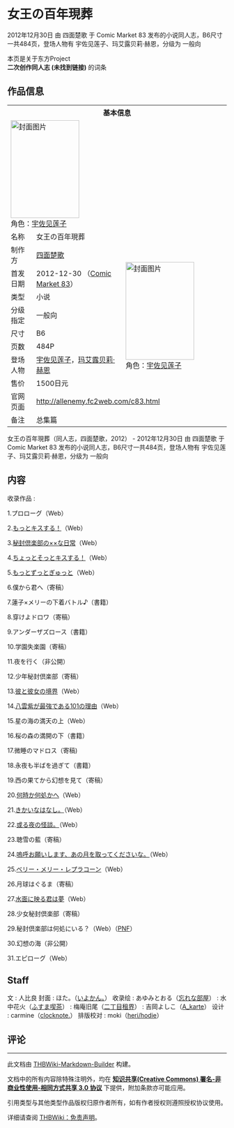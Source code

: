 # 女王の百年現葬

<!-- source html: G:\repos\THBWiki-Markdown-Builder\THBWikiMarkdown\Temp\main\0\03\ns0%3A%E5%A5%B3%E7%8E%8B%E3%81%AE%E7%99%BE%E5%B9%B4%E7%8F%BE%E8%91%AC.html -->

2012年12月30日 由 四面楚歌 于 Comic Market 83 发布的小说同人志，B6尺寸一共484页，登场人物有 宇佐见莲子、玛艾露贝莉·赫恩，分级为 一般向

本页是关于东方Project  
 **二次创作同人志 (未找到链接)** 的词条

## 作品信息

<table><tbody><tr><th colspan="3">基本信息</th></tr><tr><td class="cover-artwork-mobile" colspan="2"><a href="./文件-女王の百年現葬封面.jpg.md" class="image" title="封面图片"><img alt="封面图片" src="https://upload.thwiki.cc/thumb/0/01/%E5%A5%B3%E7%8E%8B%E3%81%AE%E7%99%BE%E5%B9%B4%E7%8F%BE%E8%91%AC%E5%B0%81%E9%9D%A2.jpg/157px-%E5%A5%B3%E7%8E%8B%E3%81%AE%E7%99%BE%E5%B9%B4%E7%8F%BE%E8%91%AC%E5%B0%81%E9%9D%A2.jpg" decoding="async" loading="lazy" width="157" height="224" srcset="https://upload.thwiki.cc/thumb/0/01/%E5%A5%B3%E7%8E%8B%E3%81%AE%E7%99%BE%E5%B9%B4%E7%8F%BE%E8%91%AC%E5%B0%81%E9%9D%A2.jpg/236px-%E5%A5%B3%E7%8E%8B%E3%81%AE%E7%99%BE%E5%B9%B4%E7%8F%BE%E8%91%AC%E5%B0%81%E9%9D%A2.jpg 1.5x, https://upload.thwiki.cc/thumb/0/01/%E5%A5%B3%E7%8E%8B%E3%81%AE%E7%99%BE%E5%B9%B4%E7%8F%BE%E8%91%AC%E5%B0%81%E9%9D%A2.jpg/314px-%E5%A5%B3%E7%8E%8B%E3%81%AE%E7%99%BE%E5%B9%B4%E7%8F%BE%E8%91%AC%E5%B0%81%E9%9D%A2.jpg 2x" data-file-width="316" data-file-height="450"></a><div class="cover-char">角色：<a href="./宇佐见莲子.md" title="宇佐见莲子">宇佐见莲子</a></div></td>
</tr><tr><td class="label">名称</td><td colspan="2"> 女王の百年現葬 </td></tr><tr><td class="label">制作方</td><td><a href="./四面楚歌.md" title="四面楚歌">四面楚歌</a></td><td class="cover-artwork" rowspan="8" style="min-width:224px;"><a href="./文件-女王の百年現葬封面.jpg.md" class="image" title="封面图片"><img alt="封面图片" src="https://upload.thwiki.cc/thumb/0/01/%E5%A5%B3%E7%8E%8B%E3%81%AE%E7%99%BE%E5%B9%B4%E7%8F%BE%E8%91%AC%E5%B0%81%E9%9D%A2.jpg/157px-%E5%A5%B3%E7%8E%8B%E3%81%AE%E7%99%BE%E5%B9%B4%E7%8F%BE%E8%91%AC%E5%B0%81%E9%9D%A2.jpg" decoding="async" loading="lazy" width="157" height="224" srcset="https://upload.thwiki.cc/thumb/0/01/%E5%A5%B3%E7%8E%8B%E3%81%AE%E7%99%BE%E5%B9%B4%E7%8F%BE%E8%91%AC%E5%B0%81%E9%9D%A2.jpg/236px-%E5%A5%B3%E7%8E%8B%E3%81%AE%E7%99%BE%E5%B9%B4%E7%8F%BE%E8%91%AC%E5%B0%81%E9%9D%A2.jpg 1.5x, https://upload.thwiki.cc/thumb/0/01/%E5%A5%B3%E7%8E%8B%E3%81%AE%E7%99%BE%E5%B9%B4%E7%8F%BE%E8%91%AC%E5%B0%81%E9%9D%A2.jpg/314px-%E5%A5%B3%E7%8E%8B%E3%81%AE%E7%99%BE%E5%B9%B4%E7%8F%BE%E8%91%AC%E5%B0%81%E9%9D%A2.jpg 2x" data-file-width="316" data-file-height="450"></a><div class="cover-char">角色：<a href="./宇佐见莲子.md" title="宇佐见莲子">宇佐见莲子</a></div></td>
</tr><tr><td class="label">首发日期</td><td>2012-12-30&#160;（<a href="/展会作品列表?e=Comic+Market%2383">Comic Market 83</a>）</td></tr><tr><td class="label">类型</td><td>小说</td></tr><tr><td class="label">分级指定</td><td>一般向</td></tr><tr><td class="label">尺寸</td><td>B6</td></tr><tr><td class="label">页数</td><td>484P</td></tr><tr><td class="label">登场人物</td><td><a href="./宇佐见莲子.md" title="宇佐见莲子">宇佐见莲子</a>，<a href="./玛艾露贝莉·赫恩.md" title="玛艾露贝莉·赫恩">玛艾露贝莉·赫恩</a></td></tr><tr><td class="label">售价</td><td>1500日元</td></tr>
<tr><td class="label">官网页面</td><td colspan="2"><a rel="nofollow" class="external free" href="http://allenemy.fc2web.com/c83.html">http://allenemy.fc2web.com/c83.html</a></td></tr><tr><td class="label">备注</td><td colspan="2">总集篇</td></tr></tbody></table>

女王の百年現葬（同人志，四面楚歌，2012） - 2012年12月30日 由 四面楚歌 于 Comic Market 83 发布的小说同人志，B6尺寸一共484页，登场人物有 宇佐见莲子、玛艾露贝莉·赫恩，分级为 一般向

## 内容
收录作品
: 

  
1.プロローグ（Web）  

2.[もっとキスする！](http://allenemy.fc2web.com/SS/Touhou/compe12.html)（Web）  

3.[秘封倶楽部の××な日常](http://allenemy.fc2web.com/SS/Touhou/hihuxx.html)（Web）  

4.[ちょっとそっとキスする！](http://allenemy.fc2web.com/SS/Touhou/chokiss.html)（Web）  

5.[もっとずっとぎゅっと](http://allenemy.fc2web.com/SS/Touhou/mzg.html)（Web）  

6.僕から君へ（寄稿）  

7.蓮子×メリーの下着バトル♪（書籍）  

8.穿けよドロワ（寄稿）  

9.アンダーザズロース（書籍）  

10.学園失楽園（寄稿）  

11.夜を行く（非公開）  

12.少年秘封倶楽部（寄稿）  

13.[彼と彼女の境界](http://allenemy.fc2web.com/SS/Touhou/He_or_She.html)（Web）  

14.[八雲紫が最強である101の理由](http://allenemy.fc2web.com/SS/Touhou/YandY.html)（Web）  

15.星の海の満天の上（Web）  

16.桜の森の満開の下（書籍）  

17.微睡のマドロス（寄稿)  

18.永夜も半ばを過ぎて（書籍）  

19.西の果てから幻想を見て（寄稿）  

20.[何時か何処かへ](http://allenemy.fc2web.com/SS/Touhou/whowhere.html)（Web）  

21.[きかいなはなし。](http://allenemy.fc2web.com/SS/Touhou/compe5_1.html)（Web）  

22.[或る夜の怪談。](http://coolier.dip.jp/sosowa/ssw_l/42/1187187599)（Web）  

23.聴雪の藍（寄稿）  

24.[嗚呼お願いします、あの月を取ってくださいな。](http://allenemy.fc2web.com/SS/Touhou/irunai.html)（Web）  

25.[ベリー・メリー・レプラコーン](http://allenemy.fc2web.com/SS/Touhou/VerryMerry.html)（Web）  

26.月球はぐるま（寄稿）  

27.[水面に映る君は夢](http://allenemy.fc2web.com/SS/Touhou/IfDream.html)（Web）  

28.少女秘封倶楽部（寄稿）  

29.秘封倶楽部は何処にいる？（Web）（[P](http://allenemy.fc2web.com/SS/Touhou/HeWhoWhere_P.html)[N](http://allenemy.fc2web.com/SS/Touhou/HeWhoWhere_N.html)[F](http://allenemy.fc2web.com/SS/Touhou/HeWhoWhere_F.html)）  

30.幻想の海（非公開）  

31.エピローグ（Web）
  


## Staff
文
: 人比良
封面
: ほた。（[いよかん。](./いよかん。.md)）
收录绘
: あゆみとおる（[忘れな部屋](http://gibon.seesaa.net/)）
: 水中花火（[ふすま喫茶](./ふすま喫茶.md)）
: 梅庵旧尾（[二丁目租界](http://9bi.blog97.fc2.com/)）
: 吉岡よしこ（[A_karte](http://www.geocities.jp/a_kar_te/)）
设计
: carmine（[clocknote.](http://clocknote.net/)）
排版校对
: moki（[heri/hodie](http://starrish.web.fc2.com/)）


## 评论




---

此文档由 [THBWiki-Markdown-Builder](https://github.com/Delsin-Yu/THBWiki-Markdown-Builder) 构建。

文档中的所有内容除特殊注明外，均在 [**知识共享(Creative Commons) 署名-非商业性使用-相同方式共享 3.0 协议**](https://creativecommons.org/licenses/by-sa/3.0/deed.zh-hans) 下提供，附加条款亦可能应用。

引用类型与其他类型作品版权归原作者所有，如有作者授权则遵照授权协议使用。

详细请查阅 [THBWiki：免责声明](https://thbwiki.cc/THBWiki:%E5%85%8D%E8%B4%A3%E5%A3%B0%E6%98%8E)。

